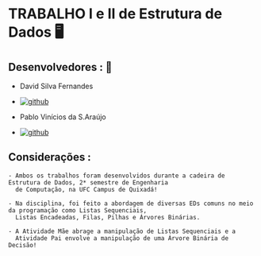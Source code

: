 # TRABALHO I e II de Estrutura de Dados 🖥️

## Desenvolvedores :  👥
- David Silva Fernandes
- [![github](https://img.shields.io/badge/GitHub-100000?style=for-the-badge&logo=github&logoColor=white)](https://github.com/sfoDavid)

- Pablo Vinícios da S.Araújo
- [![github](https://img.shields.io/badge/GitHub-100000?style=for-the-badge&logo=github&logoColor=white)](https://github.com/PabloVini28)
## Considerações :

    - Ambos os trabalhos foram desenvolvidos durante a cadeira de Estrutura de Dados, 2* semestre de Engenharia 
      de Computação, na UFC Campus de Quixadá!

    - Na disciplina, foi feito a abordagem de diversas EDs comuns no meio da programação como Listas Sequenciais, 
      Listas Encadeadas, Filas, Pilhas e Árvores Binárias.

    - A Atividade Mãe abrage a manipulação de Listas Sequenciais e a 
      Atividade Pai envolve a manipulação de uma Árvore Binária de Decisão!  
    
